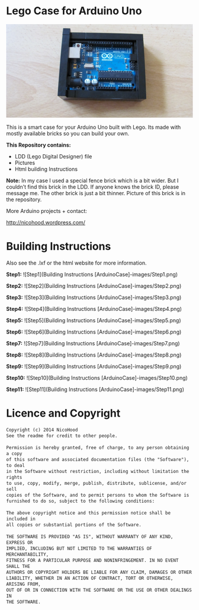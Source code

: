 Lego Case for Arduino Uno
=========================

![Lego Case](header.jpg)

This is a smart case for your Arduino Uno built with Lego.
Its made with mostly available bricks so you can build your own.

**This Repository contains:**
* LDD (Lego Digital Designer) file
* Pictures
* Html building Instructions

**Note:** In my case I used a special fence brick which is a bit wider.
But I couldn't find this brick in the LDD. If anyone knows the brick ID, please message me.
The other brick is just a bit thinner. Picture of this brick is in the repository.

More Arduino projects + contact:

http://nicohood.wordpress.com/

Building Instructions
=====================

Also see the .lxf or the html website for more information.

**Step1:**
![Step1](Building Instructions [ArduinoCase]-images/Step1.png)

**Step2:**
![Step2](Building Instructions [ArduinoCase]-images/Step2.png)

**Step3:**
![Step3](Building Instructions [ArduinoCase]-images/Step3.png)

**Step4:**
![Step4](Building Instructions [ArduinoCase]-images/Step4.png)

**Step5:**
![Step5](Building Instructions [ArduinoCase]-images/Step5.png)

**Step6:**
![Step6](Building Instructions [ArduinoCase]-images/Step6.png)

**Step7:**
![Step7](Building Instructions [ArduinoCase]-images/Step7.png)

**Step8:**
![Step8](Building Instructions [ArduinoCase]-images/Step8.png)

**Step9:**
![Step9](Building Instructions [ArduinoCase]-images/Step9.png)

**Step10:**
![Step10](Building Instructions [ArduinoCase]-images/Step10.png)

**Step11:**
![Step11](Building Instructions [ArduinoCase]-images/Step11.png)

Licence and Copyright
=====================

```
Copyright (c) 2014 NicoHood
See the readme for credit to other people.

Permission is hereby granted, free of charge, to any person obtaining a copy
of this software and associated documentation files (the "Software"), to deal
in the Software without restriction, including without limitation the rights
to use, copy, modify, merge, publish, distribute, sublicense, and/or sell
copies of the Software, and to permit persons to whom the Software is
furnished to do so, subject to the following conditions:

The above copyright notice and this permission notice shall be included in
all copies or substantial portions of the Software.

THE SOFTWARE IS PROVIDED "AS IS", WITHOUT WARRANTY OF ANY KIND, EXPRESS OR
IMPLIED, INCLUDING BUT NOT LIMITED TO THE WARRANTIES OF MERCHANTABILITY,
FITNESS FOR A PARTICULAR PURPOSE AND NONINFRINGEMENT. IN NO EVENT SHALL THE
AUTHORS OR COPYRIGHT HOLDERS BE LIABLE FOR ANY CLAIM, DAMAGES OR OTHER
LIABILITY, WHETHER IN AN ACTION OF CONTRACT, TORT OR OTHERWISE, ARISING FROM,
OUT OF OR IN CONNECTION WITH THE SOFTWARE OR THE USE OR OTHER DEALINGS IN
THE SOFTWARE.
```